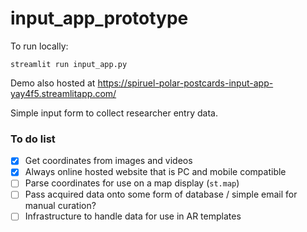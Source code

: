# input_app_prototype

To run locally:

`streamlit run input_app.py`

Demo also hosted at https://spiruel-polar-postcards-input-app-yay4f5.streamlitapp.com/

Simple input form to collect researcher entry data.

### To do list

- [x] Get coordinates from images and videos
- [x] Always online hosted website that is PC and mobile compatible
- [ ] Parse coordinates for use on a map display (`st.map`)
- [ ] Pass acquired data onto some form of database / simple email for manual curation?
- [ ] Infrastructure to handle data for use in AR templates
